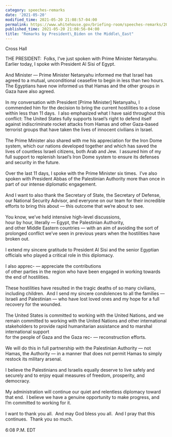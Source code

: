 ```yaml
---
category: speeches-remarks
date: '2021-05-20'
modified_time: 2021-05-20 21:08:57-04:00
permalink: https://www.whitehouse.gov/briefing-room/speeches-remarks/2021/05/20/remarks-by-president-biden-on-the-middle-east/
published_time: 2021-05-20 21:08:56-04:00
title: "Remarks by President\_Biden on the Middle\_East"
---
```

 
Cross Hall

THE PRESIDENT:  Folks, I’ve just spoken with Prime Minister Netanyahu. 
Earlier today, I spoke with President Al Sisi of Egypt.   
   
And Minister — Prime Minister Netanyahu informed me that Israel has
agreed to a mutual, unconditional ceasefire to begin in less than two
hours.  The Egyptians have now informed us that Hamas and the other
groups in Gaza have also agreed.  
   
In my conversation with President \[Prime Minister\] Netanyahu, I
commended him for the decision to bring the current hostilities to a
close within less than 11 days.  I also emphasized what I have said
throughout this conflict: The United States fully supports Israel’s
right to defend itself against indiscriminate rocket attacks from Hamas
and other Gaza-based terrorist groups that have taken the lives of
innocent civilians in Israel.  
   
The Prime Minister also shared with me his appreciation for the Iron
Dome system, which our nations developed together and which has saved
the lives of countless Israeli citizens, both Arab and Jew.  I assured
him of my full support to replenish Israel’s Iron Dome system to ensure
its defenses and security in the future.  
   
Over the last 11 days, I spoke with the Prime Minister six times.  I’ve
also spoken with President Abbas of the Palestinian Authority more than
once in part of our intense diplomatic engagement.   
   
And I want to also thank the Secretary of State, the Secretary of
Defense, our National Security Advisor, and everyone on our team for
their incredible efforts to bring this about — this outcome that we’re
about to see.  
   
You know, we’ve held intensive high-level discussions,  
hour by hour, literally — Egypt, the Palestinian Authority,  
and other Middle Eastern countries — with an aim of avoiding the sort of
prolonged conflict we’ve seen in previous years when the hostilities
have broken out.  
   
I extend my sincere gratitude to President Al Sisi and the senior
Egyptian officials who played a critical role in this diplomacy.  
   
I also apprec- — appreciate the contributions  
of other parties in the region who have been engaged in working towards
the end of hostilities.  
   
These hostilities have resulted in the tragic deaths of so many
civilians, including children.  And I send my sincere condolences to all
the families — Israeli and Palestinian — who have lost loved ones and my
hope for a full recovery for the wounded.  
   
The United States is committed to working with the United Nations, and
we remain committed to working with the United Nations and other
international stakeholders to provide rapid humanitarian assistance and
to marshal international support  
for the people of Gaza and the Gaza rec- — reconstruction efforts.  
   
We will do this in full partnership with the Palestinian Authority — not
Hamas, the Authority — in a manner that does not permit Hamas to simply
restock its military arsenal.  
   
I believe the Palestinians and Israelis equally deserve to live safely
and securely and to enjoy equal measures of freedom, prosperity, and
democracy.   
   
My administration will continue our quiet and relentless diplomacy
toward that end.  I believe we have a genuine opportunity to make
progress, and I’m committed to working for it.  
   
I want to thank you all.  And may God bless you all.  And I pray that
this continues.  Thank you so much.  
   
6:08 P.M. EDT
